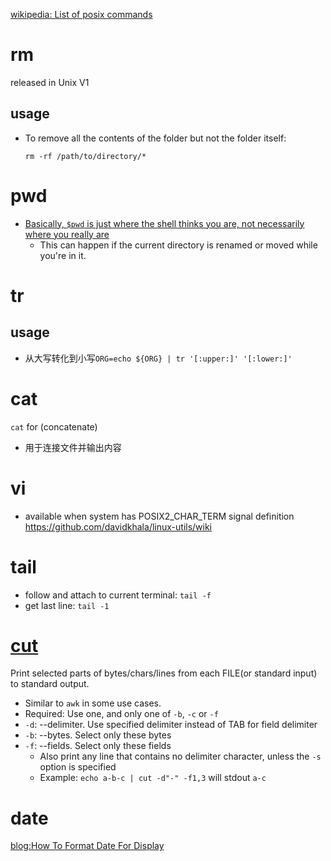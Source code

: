 

[wikipedia: List of posix commands](https://en.wikipedia.org/wiki/List_of_POSIX_commands)

# rm
released in Unix V1

## usage
- To remove all the contents of the folder but not the folder itself:
  ```
  rm -rf /path/to/directory/*
  ```
# pwd
- [Basically, `$pwd` is just where the shell thinks you are, not necessarily where you really are](https://unix.stackexchange.com/questions/295495/ls-pwd-and-ls-get-different-files-strange-caching-perhaps/295497#295497)
  - This can happen if the current directory is renamed or moved while you're in it.

# tr

## usage
- 从大写转化到小写`ORG=echo ${ORG} | tr '[:upper:]' '[:lower:]'`

# cat
`cat` for (concatenate)
- 用于连接文件并输出内容

# vi
- available when system has POSIX2_CHAR_TERM signal definition
https://github.com/davidkhala/linux-utils/wiki

# tail
- follow and attach to current terminal: `tail -f`
- get last line: `tail -1`

# [cut](https://man7.org/linux/man-pages/man1/cut.1.html)
Print selected parts of bytes/chars/lines from each FILE(or standard input) to standard output.
- Similar to `awk` in some use cases.
- Required: Use one, and only one of `-b`, `-c` or `-f`
- `-d`: --delimiter. Use specified delimiter instead of TAB for field delimiter
- `-b`: --bytes. Select only these bytes
- `-f`: --fields. Select only these fields
  - Also print any line that contains no delimiter character, unless the `-s` option is specified
  - Example: `echo a-b-c | cut -d"-" -f1,3` will stdout `a-c`
# date
[blog:How To Format Date For Display](https://www.cyberciti.biz/faq/linux-unix-formatting-dates-for-display/)